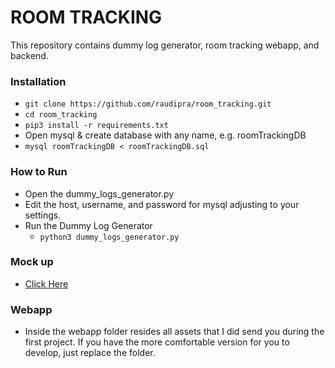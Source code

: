 # ROOM TRACKING #

This repository contains dummy log generator, room tracking webapp, and backend.

### Installation ###

- `git clone https://github.com/raudipra/room_tracking.git`
- `cd room_tracking`
- `pip3 install -r requirements.txt`
- Open mysql & create database with any name, e.g. roomTrackingDB
- `mysql roomTrackingDB < roomTrackingDB.sql`

### How to Run ###

- Open the dummy_logs_generator.py
- Edit the host, username, and password for mysql adjusting to your settings.
- Run the Dummy Log Generator
	- `python3 dummy_logs_generator.py`

### Mock up ###

- [Click Here](https://www.figma.com/proto/qS5sWa0LxwL3IWC8IDc2rv/Kedai-Sayur?node-id=1%3A2&viewport=184%2C-68%2C0.2273888736963272&scaling=min-zoom)

### Webapp ###

- Inside the webapp folder resides all assets that I did send you during the first project. If you have the more comfortable version for you to develop, just replace the folder.